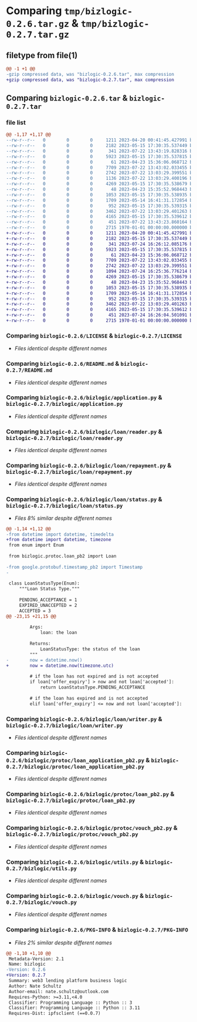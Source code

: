 # Comparing `tmp/bizlogic-0.2.6.tar.gz` & `tmp/bizlogic-0.2.7.tar.gz`

## filetype from file(1)

```diff
@@ -1 +1 @@
-gzip compressed data, was "bizlogic-0.2.6.tar", max compression
+gzip compressed data, was "bizlogic-0.2.7.tar", max compression
```

## Comparing `bizlogic-0.2.6.tar` & `bizlogic-0.2.7.tar`

### file list

```diff
@@ -1,17 +1,17 @@
--rw-r--r--   0        0        0     1211 2023-04-20 00:41:45.427991 bizlogic-0.2.6/LICENSE
--rw-r--r--   0        0        0     2182 2023-05-15 17:30:35.537449 bizlogic-0.2.6/README.md
--rw-r--r--   0        0        0      341 2023-07-22 13:43:19.828316 bizlogic-0.2.6/bizlogic/__init__.py
--rw-r--r--   0        0        0     5923 2023-05-15 17:30:35.537815 bizlogic-0.2.6/bizlogic/application.py
--rw-r--r--   0        0        0       61 2023-04-23 15:36:06.068712 bizlogic-0.2.6/bizlogic/loan/__init__.py
--rw-r--r--   0        0        0     7709 2023-07-22 13:43:02.033455 bizlogic-0.2.6/bizlogic/loan/reader.py
--rw-r--r--   0        0        0     2742 2023-07-22 13:03:29.399551 bizlogic-0.2.6/bizlogic/loan/repayment.py
--rw-r--r--   0        0        0     1136 2023-07-22 13:03:29.400196 bizlogic-0.2.6/bizlogic/loan/status.py
--rw-r--r--   0        0        0     4269 2023-05-15 17:30:35.538679 bizlogic-0.2.6/bizlogic/loan/writer.py
--rw-r--r--   0        0        0       48 2023-04-23 15:35:52.968443 bizlogic-0.2.6/bizlogic/protoc/__init__.py
--rw-r--r--   0        0        0     1053 2023-05-15 17:30:35.538935 bizlogic-0.2.6/bizlogic/protoc/loan_application_pb2.py
--rw-r--r--   0        0        0     1709 2023-05-14 16:41:31.172854 bizlogic-0.2.6/bizlogic/protoc/loan_pb2.py
--rw-r--r--   0        0        0      952 2023-05-15 17:30:35.539315 bizlogic-0.2.6/bizlogic/protoc/vouch_pb2.py
--rw-r--r--   0        0        0     3462 2023-07-22 13:03:29.401263 bizlogic-0.2.6/bizlogic/utils.py
--rw-r--r--   0        0        0     4165 2023-05-15 17:30:35.539612 bizlogic-0.2.6/bizlogic/vouch.py
--rw-r--r--   0        0        0      451 2023-07-22 13:43:23.860164 bizlogic-0.2.6/pyproject.toml
--rw-r--r--   0        0        0     2715 1970-01-01 00:00:00.000000 bizlogic-0.2.6/PKG-INFO
+-rw-r--r--   0        0        0     1211 2023-04-20 00:41:45.427991 bizlogic-0.2.7/LICENSE
+-rw-r--r--   0        0        0     2182 2023-05-15 17:30:35.537449 bizlogic-0.2.7/README.md
+-rw-r--r--   0        0        0      341 2023-07-24 16:26:12.085176 bizlogic-0.2.7/bizlogic/__init__.py
+-rw-r--r--   0        0        0     5923 2023-05-15 17:30:35.537815 bizlogic-0.2.7/bizlogic/application.py
+-rw-r--r--   0        0        0       61 2023-04-23 15:36:06.068712 bizlogic-0.2.7/bizlogic/loan/__init__.py
+-rw-r--r--   0        0        0     7709 2023-07-22 13:43:02.033455 bizlogic-0.2.7/bizlogic/loan/reader.py
+-rw-r--r--   0        0        0     2742 2023-07-22 13:03:29.399551 bizlogic-0.2.7/bizlogic/loan/repayment.py
+-rw-r--r--   0        0        0     1094 2023-07-24 16:25:36.776214 bizlogic-0.2.7/bizlogic/loan/status.py
+-rw-r--r--   0        0        0     4269 2023-05-15 17:30:35.538679 bizlogic-0.2.7/bizlogic/loan/writer.py
+-rw-r--r--   0        0        0       48 2023-04-23 15:35:52.968443 bizlogic-0.2.7/bizlogic/protoc/__init__.py
+-rw-r--r--   0        0        0     1053 2023-05-15 17:30:35.538935 bizlogic-0.2.7/bizlogic/protoc/loan_application_pb2.py
+-rw-r--r--   0        0        0     1709 2023-05-14 16:41:31.172854 bizlogic-0.2.7/bizlogic/protoc/loan_pb2.py
+-rw-r--r--   0        0        0      952 2023-05-15 17:30:35.539315 bizlogic-0.2.7/bizlogic/protoc/vouch_pb2.py
+-rw-r--r--   0        0        0     3462 2023-07-22 13:03:29.401263 bizlogic-0.2.7/bizlogic/utils.py
+-rw-r--r--   0        0        0     4165 2023-05-15 17:30:35.539612 bizlogic-0.2.7/bizlogic/vouch.py
+-rw-r--r--   0        0        0      451 2023-07-24 16:26:04.501091 bizlogic-0.2.7/pyproject.toml
+-rw-r--r--   0        0        0     2715 1970-01-01 00:00:00.000000 bizlogic-0.2.7/PKG-INFO
```

### Comparing `bizlogic-0.2.6/LICENSE` & `bizlogic-0.2.7/LICENSE`

 * *Files identical despite different names*

### Comparing `bizlogic-0.2.6/README.md` & `bizlogic-0.2.7/README.md`

 * *Files identical despite different names*

### Comparing `bizlogic-0.2.6/bizlogic/application.py` & `bizlogic-0.2.7/bizlogic/application.py`

 * *Files identical despite different names*

### Comparing `bizlogic-0.2.6/bizlogic/loan/reader.py` & `bizlogic-0.2.7/bizlogic/loan/reader.py`

 * *Files identical despite different names*

### Comparing `bizlogic-0.2.6/bizlogic/loan/repayment.py` & `bizlogic-0.2.7/bizlogic/loan/repayment.py`

 * *Files identical despite different names*

### Comparing `bizlogic-0.2.6/bizlogic/loan/status.py` & `bizlogic-0.2.7/bizlogic/loan/status.py`

 * *Files 8% similar despite different names*

```diff
@@ -1,14 +1,12 @@
-from datetime import datetime, timedelta
+from datetime import datetime, timezone
 from enum import Enum
 
 from bizlogic.protoc.loan_pb2 import Loan
 
-from google.protobuf.timestamp_pb2 import Timestamp
-
 
 class LoanStatusType(Enum):
     """Loan Status Type."""
 
     PENDING_ACCEPTANCE = 1
     EXPIRED_UNACCEPTED = 2
     ACCEPTED = 3
@@ -23,15 +21,15 @@
 
         Args:
             loan: the loan
 
         Returns:
             LoanStatusType: the status of the loan
         """
-        now = datetime.now()
+        now = datetime.now(timezone.utc)
 
         # if the loan has not expired and is not accepted
         if loan['offer_expiry'] > now and not loan['accepted']:
             return LoanStatusType.PENDING_ACCEPTANCE
 
         # if the loan has expired and is not accepted
         elif loan['offer_expiry'] <= now and not loan['accepted']:
```

### Comparing `bizlogic-0.2.6/bizlogic/loan/writer.py` & `bizlogic-0.2.7/bizlogic/loan/writer.py`

 * *Files identical despite different names*

### Comparing `bizlogic-0.2.6/bizlogic/protoc/loan_application_pb2.py` & `bizlogic-0.2.7/bizlogic/protoc/loan_application_pb2.py`

 * *Files identical despite different names*

### Comparing `bizlogic-0.2.6/bizlogic/protoc/loan_pb2.py` & `bizlogic-0.2.7/bizlogic/protoc/loan_pb2.py`

 * *Files identical despite different names*

### Comparing `bizlogic-0.2.6/bizlogic/protoc/vouch_pb2.py` & `bizlogic-0.2.7/bizlogic/protoc/vouch_pb2.py`

 * *Files identical despite different names*

### Comparing `bizlogic-0.2.6/bizlogic/utils.py` & `bizlogic-0.2.7/bizlogic/utils.py`

 * *Files identical despite different names*

### Comparing `bizlogic-0.2.6/bizlogic/vouch.py` & `bizlogic-0.2.7/bizlogic/vouch.py`

 * *Files identical despite different names*

### Comparing `bizlogic-0.2.6/PKG-INFO` & `bizlogic-0.2.7/PKG-INFO`

 * *Files 2% similar despite different names*

```diff
@@ -1,10 +1,10 @@
 Metadata-Version: 2.1
 Name: bizlogic
-Version: 0.2.6
+Version: 0.2.7
 Summary: web3 lending platform business logic
 Author: Nate Schultz
 Author-email: nate.schultz@outlook.com
 Requires-Python: >=3.11,<4.0
 Classifier: Programming Language :: Python :: 3
 Classifier: Programming Language :: Python :: 3.11
 Requires-Dist: ipfsclient (==0.0.7)
```

